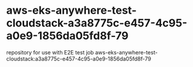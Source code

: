 # aws-eks-anywhere-test-cloudstack-a3a8775c-e457-4c95-a0e9-1856da05fd8f-79
repository for use with E2E test job aws-eks-anywhere-test-cloudstack:a3a8775c-e457-4c95-a0e9-1856da05fd8f-79
